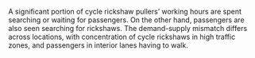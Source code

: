 A significant portion of cycle rickshaw pullers’ working hours are spent searching or waiting for passengers. On the other hand, passengers are also seen searching for rickshaws. The demand-supply mismatch differs across locations, with concentration of cycle rickshaws in high traffic zones, and passengers in interior lanes having to walk.

